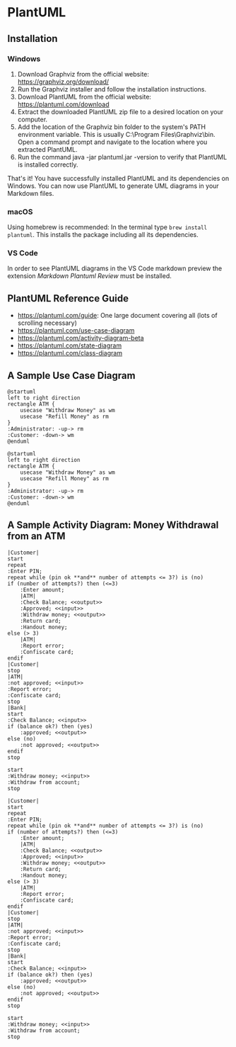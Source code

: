 # PlantUML
## Installation
### Windows
1. Download Graphviz from the official website: https://graphviz.org/download/
1. Run the Graphviz installer and follow the installation instructions.
1. Download PlantUML from the official website: https://plantuml.com/download
1. Extract the downloaded PlantUML zip file to a desired location on your computer.
1. Add the location of the Graphviz bin folder to the system's PATH environment variable. This is usually C:\Program Files\Graphviz\bin.
Open a command prompt and navigate to the location where you extracted PlantUML.
1. Run the command java -jar plantuml.jar -version to verify that PlantUML is installed correctly.
   
That's it! You have successfully installed PlantUML and its dependencies on Windows. You can now use PlantUML to generate UML diagrams in your Markdown files.

### macOS
Using homebrew is recommended: In the terminal type `brew install plantuml`. This installs the package including all its dependencies.

### VS Code
In order to see PlantUML diagrams in the VS Code markdown preview the extension *Markdown Plantuml Review* must be installed.


## PlantUML Reference Guide
- https://plantuml.com/guide: One large document covering all (lots of scrolling necessary)
- https://plantuml.com/use-case-diagram
- https://plantuml.com/activity-diagram-beta
- https://plantuml.com/state-diagram
- https://plantuml.com/class-diagram

## A Sample Use Case Diagram
```
@startuml
left to right direction
rectangle ATM {
    usecase "Withdraw Money" as wm
    usecase "Refill Money" as rm
}
:Administrator: -up-> rm
:Customer: -down-> wm
@enduml
```

```plantuml
@startuml
left to right direction
rectangle ATM {
    usecase "Withdraw Money" as wm
    usecase "Refill Money" as rm
}
:Administrator: -up-> rm
:Customer: -down-> wm
@enduml
```

## A Sample Activity Diagram: Money Withdrawal from an ATM
```
|Customer|
start
repeat
:Enter PIN;
repeat while (pin ok **and** number of attempts <= 3?) is (no)
if (number of attempts?) then (<=3)
    :Enter amount;
    |ATM|
    :Check Balance; <<output>>
    :Approved; <<input>>
    :Withdraw money; <<output>>
    :Return card;
    :Handout money;
else (> 3)
    |ATM|
    :Report error;
    :Confiscate card;
endif
|Customer|
stop
|ATM|
:not approved; <<input>>
:Report error;
:Confiscate card;
stop
|Bank|
start
:Check Balance; <<input>>
if (balance ok?) then (yes)
    :approved; <<output>>
else (no)
    :not approved; <<output>>
endif
stop

start
:Withdraw money; <<input>>
:Withdraw from account; 
stop
```

```plantuml
|Customer|
start
repeat
:Enter PIN;
repeat while (pin ok **and** number of attempts <= 3?) is (no)
if (number of attempts?) then (<=3)
    :Enter amount;
    |ATM|
    :Check Balance; <<output>>
    :Approved; <<input>>
    :Withdraw money; <<output>>
    :Return card;
    :Handout money;
else (> 3)
    |ATM|
    :Report error;
    :Confiscate card;
endif
|Customer|
stop
|ATM|
:not approved; <<input>>
:Report error;
:Confiscate card;
stop
|Bank|
start
:Check Balance; <<input>>
if (balance ok?) then (yes)
    :approved; <<output>>
else (no)
    :not approved; <<output>>
endif
stop

start
:Withdraw money; <<input>>
:Withdraw from account; 
stop

```
